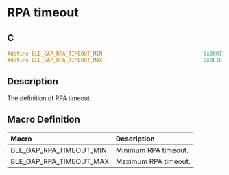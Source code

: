 # RPA timeout

## C

```c
#define BLE_GAP_RPA_TIMEOUT_MIN                                 0x0001
#define BLE_GAP_RPA_TIMEOUT_MAX                                 0x0E10
```

## Description

The definition of RPA timeout.

## Macro Definition

|Macro|Description|
|:---|:---|
|BLE_GAP_RPA_TIMEOUT_MIN|Minimum RPA timeout.|
|BLE_GAP_RPA_TIMEOUT_MAX|Maximum RPA timeout.|
